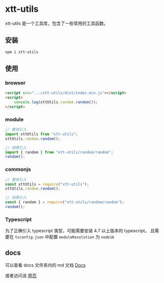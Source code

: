 # xtt-utils

xtt-utils 是一个工具库，包含了一些常用的工具函数。

## 安装

```bash
npm i xtt-utils
```

## 使用

### browser

```html
<script src=".../xtt-utils/dist/index.min.js"></script>
<script>
	console.log(xttUtils.random.random());
</script>
```

### module

```javascript
// 整体引入
import xttUtils from "xtt-utils";
xttUtils.random.random();

// 按需引入
import { random } from "xtt-utils/random/random";
random();
```

### commonjs

```javascript
// 整体引入
const xttUtils = require("xtt-utils");
xttUtils.random.random();

// 按需引入
const { random } = require("xtt-utils/random/random");
random();
```

### Typescript

为了正确引入 typescript 类型，可能需要安装 4.7 以上版本的 typescript。
且需要在 `tsconfig.json` 中配置 `moduleResolution` 为 `node16`

## docs

可以查看 docs 文件夹内的 md 文档 [Docs](./docs/api/api.md)

或者访问该 [网页](https://xiaotong-tong.github.io/xtt-utils-docs/index.html)

